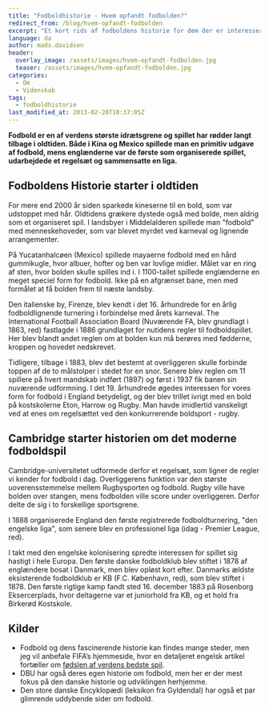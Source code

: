 ```yaml
---
title: "Fodboldhistorie - Hvem opfandt fodbolden?"
redirect_from: /blog/hvem-opfandt-fodbolden
excerpt: "Et kort rids af fodboldens historie for dem der er interesseret i fodboldhistorie."
language: da
author: mads.davidsen
header:
  overlay_image: /assets/images/hvem-opfandt-fodbolden.jpg
  teaser: /assets/images/hvem-opfandt-fodbolden.jpg
categories:
  - Om
  - Videnskab
tags:
  - fodboldhistorie
last_modified_at: 2013-02-20T10:37:05Z
---
```


**Fodbold er en af verdens største idrætsgrene og spillet har rødder langt tilbage i oldtiden. Både i Kina og Mexico spillede man en primitiv udgave af fodbold, mens englænderne var de første som organiserede spillet, udarbejdede et regelsæt og sammensatte en liga.**

## Fodboldens Historie starter i oldtiden

For mere end 2000 år siden sparkede kineserne til en bold, som var udstoppet med hår. Oldtidens grækere dystede også med bolde, men aldrig som et organiseret spil. I landsbyer i Middelalderen spillede man "fodbold" med menneskehoveder, som var blevet myrdet ved karneval og lignende arrangementer.

På Yucatanhalcøen (Mexico) spillede mayaerne fodbold med en hård gummikugle, hvor albuer, hofter og ben var lovlige midler. Målet var en ring af sten, hvor bolden skulle spilles ind i. I 1100-tallet spillede englænderne en meget speciel form for fodbold. Ikke på en afgrænset bane, men med formålet at få bolden frem til næste landsby.

Den italienske by, Firenze, blev kendt i det 16. århundrede for en årlig fodboldlignende turnering i forbindelse med årets karneval. The International Football Association Board (Nuværende FA, blev grundlagt i 1863, red) fastlagde i 1886 grundlaget for nutidens regler til fodboldspillet. Her blev blandt andet reglen om at bolden kun må berøres med fødderne, kroppen og hovedet nedskrevet.

Tidligere, tilbage i 1883, blev det bestemt at overliggeren skulle forbinde toppen af de to målstolper i stedet for en snor. Senere blev reglen om 11 spillere på hvert mandskab indført (1897) og først i 1937 fik banen sin nuværende udformning. I det 19. århundrede øgedes interessen for vores form for fodbold i England betydeligt, og der blev trillet ivrigt med en bold på kostskolerne Eton, Harrow og Rugby. Man havde imidlertid vanskeligt ved at enes om regelsættet ved den konkurrerende boldsport - rugby.

## Cambridge starter historien om det moderne fodboldspil

Cambridge-universitetet udformede derfor et regelsæt, som ligner de regler vi kender for fodbold i dag. Overliggerens funktion var den største uoverensstemmelse mellem Rugbysporten og fodbold. Rugby ville have bolden over stangen, mens fodbolden ville score under overliggeren. Derfor delte de sig i to forskellige sportsgrene.

I 1888 organiserede England den første registrerede fodboldturnering, "den engelske liga", som senere blev en professionel liga (idag - Premier League, red).

I takt med den engelske kolonisering spredte interessen for spillet sig hastigt i hele Europa. Den første danske fodboldklub blev stiftet i 1878 af englændere bosat i Danmark, men blev opløst kort efter. Danmarks ældste eksisterende fodboldklub er KB (F.C. København, red), som blev stiftet i 1878. Den første rigtige kamp fandt sted 16. december 1883 på Rosenborg Eksercerplads, hvor deltagerne var et juniorhold fra KB, og et hold fra Birkerød Kostskole.

Kilder
------

- Fodbold og dens fascinerende historie kan findes mange steder, men jeg vil anbefale FIFA’s hjemmeside, hvor en detaljeret engelsk artikel fortæller om [fødslen af verdens bedste spil](http://www.fifa.com/).
- DBU har også deres egen historie om fodbold, men her er der mest fokus på den danske historie og udviklingen herhjemme.
- Den store danske Encyklopædi (leksikon fra Gyldendal) har også et par glimrende uddybende sider om fodbold.
